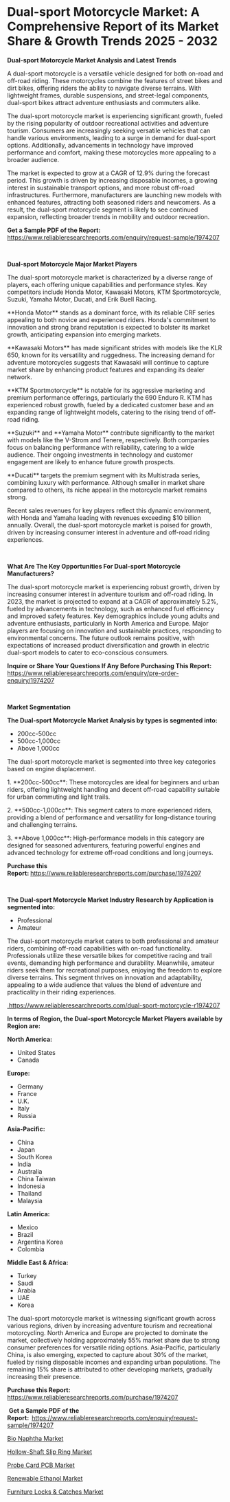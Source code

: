 <p><h1>Dual-sport Motorcycle Market: A Comprehensive Report of its Market Share & Growth Trends 2025 - 2032</h1></p><p><strong>Dual-sport Motorcycle Market Analysis and Latest Trends</strong></p>
<p><p>A dual-sport motorcycle is a versatile vehicle designed for both on-road and off-road riding. These motorcycles combine the features of street bikes and dirt bikes, offering riders the ability to navigate diverse terrains. With lightweight frames, durable suspensions, and street-legal components, dual-sport bikes attract adventure enthusiasts and commuters alike.</p><p>The dual-sport motorcycle market is experiencing significant growth, fueled by the rising popularity of outdoor recreational activities and adventure tourism. Consumers are increasingly seeking versatile vehicles that can handle various environments, leading to a surge in demand for dual-sport options. Additionally, advancements in technology have improved performance and comfort, making these motorcycles more appealing to a broader audience.</p><p>The market is expected to grow at a CAGR of 12.9% during the forecast period. This growth is driven by increasing disposable incomes, a growing interest in sustainable transport options, and more robust off-road infrastructures. Furthermore, manufacturers are launching new models with enhanced features, attracting both seasoned riders and newcomers. As a result, the dual-sport motorcycle segment is likely to see continued expansion, reflecting broader trends in mobility and outdoor recreation.</p></p>
<p><strong>Get a Sample PDF of the Report:&nbsp;</strong> <a href="https://www.reliableresearchreports.com/enquiry/request-sample/1974207?utm_campaign=12&utm_medium=2&utm_source=Github&utm_content=ia&utm_term=30012025&utm_id=dual-sport-motorcycle">https://www.reliableresearchreports.com/enquiry/request-sample/1974207</a></p>
<p>&nbsp;</p>
<p><strong>Dual-sport Motorcycle Major Market Players</strong></p>
<p><p>The dual-sport motorcycle market is characterized by a diverse range of players, each offering unique capabilities and performance styles. Key competitors include Honda Motor, Kawasaki Motors, KTM Sportmotorcycle, Suzuki, Yamaha Motor, Ducati, and Erik Buell Racing.</p><p>**Honda Motor** stands as a dominant force, with its reliable CRF series appealing to both novice and experienced riders. Honda's commitment to innovation and strong brand reputation is expected to bolster its market growth, anticipating expansion into emerging markets.</p><p>**Kawasaki Motors** has made significant strides with models like the KLR 650, known for its versatility and ruggedness. The increasing demand for adventure motorcycles suggests that Kawasaki will continue to capture market share by enhancing product features and expanding its dealer network.</p><p>**KTM Sportmotorcycle** is notable for its aggressive marketing and premium performance offerings, particularly the 690 Enduro R. KTM has experienced robust growth, fueled by a dedicated customer base and an expanding range of lightweight models, catering to the rising trend of off-road riding.</p><p>**Suzuki** and **Yamaha Motor** contribute significantly to the market with models like the V-Strom and Tenere, respectively. Both companies focus on balancing performance with reliability, catering to a wide audience. Their ongoing investments in technology and customer engagement are likely to enhance future growth prospects.</p><p>**Ducati** targets the premium segment with its Multistrada series, combining luxury with performance. Although smaller in market share compared to others, its niche appeal in the motorcycle market remains strong.</p><p>Recent sales revenues for key players reflect this dynamic environment, with Honda and Yamaha leading with revenues exceeding $10 billion annually. Overall, the dual-sport motorcycle market is poised for growth, driven by increasing consumer interest in adventure and off-road riding experiences.</p></p>
<p>&nbsp;</p>
<p><strong>What Are The Key Opportunities For Dual-sport Motorcycle Manufacturers?</strong></p>
<p><p>The dual-sport motorcycle market is experiencing robust growth, driven by increasing consumer interest in adventure tourism and off-road riding. In 2023, the market is projected to expand at a CAGR of approximately 5.2%, fueled by advancements in technology, such as enhanced fuel efficiency and improved safety features. Key demographics include young adults and adventure enthusiasts, particularly in North America and Europe. Major players are focusing on innovation and sustainable practices, responding to environmental concerns. The future outlook remains positive, with expectations of increased product diversification and growth in electric dual-sport models to cater to eco-conscious consumers.</p></p>
<p><strong>Inquire or Share Your Questions If Any Before Purchasing This Report:</strong> <a href="https://www.reliableresearchreports.com/enquiry/pre-order-enquiry/1974207?utm_campaign=12&utm_medium=2&utm_source=Github&utm_content=ia&utm_term=30012025&utm_id=dual-sport-motorcycle">https://www.reliableresearchreports.com/enquiry/pre-order-enquiry/1974207</a></p>
<p>&nbsp;</p>
<p><strong>Market Segmentation</strong></p>
<p><strong>The Dual-sport Motorcycle Market Analysis by types is segmented into:</strong></p>
<p><ul><li>200cc-500cc</li><li>500cc-1,000cc</li><li>Above 1,000cc</li></ul></p>
<p><p>The dual-sport motorcycle market is segmented into three key categories based on engine displacement. </p><p>1. **200cc-500cc**: These motorcycles are ideal for beginners and urban riders, offering lightweight handling and decent off-road capability suitable for urban commuting and light trails. </p><p>2. **500cc-1,000cc**: This segment caters to more experienced riders, providing a blend of performance and versatility for long-distance touring and challenging terrains. </p><p>3. **Above 1,000cc**: High-performance models in this category are designed for seasoned adventurers, featuring powerful engines and advanced technology for extreme off-road conditions and long journeys.</p></p>
<p><strong>Purchase this Report:&nbsp;</strong><a href="https://www.reliableresearchreports.com/purchase/1974207?utm_campaign=12&utm_medium=2&utm_source=Github&utm_content=ia&utm_term=30012025&utm_id=dual-sport-motorcycle">https://www.reliableresearchreports.com/purchase/1974207</a></p>
<p>&nbsp;</p>
<p><strong>The Dual-sport Motorcycle Market Industry Research by Application is segmented into:</strong></p>
<p><ul><li>Professional</li><li>Amateur</li></ul></p>
<p><p>The dual-sport motorcycle market caters to both professional and amateur riders, combining off-road capabilities with on-road functionality. Professionals utilize these versatile bikes for competitive racing and trail events, demanding high performance and durability. Meanwhile, amateur riders seek them for recreational purposes, enjoying the freedom to explore diverse terrains. This segment thrives on innovation and adaptability, appealing to a wide audience that values the blend of adventure and practicality in their riding experiences.</p></p>
<p><a href="https://www.reliableresearchreports.com/dual-sport-motorcycle-r1974207?utm_campaign=12&utm_medium=2&utm_source=Github&utm_content=ia&utm_term=30012025&utm_id=dual-sport-motorcycle">&nbsp;https://www.reliableresearchreports.com/dual-sport-motorcycle-r1974207</a></p>
<p><strong>In terms of Region, the Dual-sport Motorcycle Market Players available by Region are:</strong></p>
<p>
    <p> <strong> North America: </strong>
        <ul>
            <li>United States</li>
            <li>Canada</li>
        </ul>
        </p> 
    <p> <strong> Europe: </strong>
        <ul>
            <li>Germany</li>
            <li>France</li>
            <li>U.K.</li>
            <li>Italy</li>
            <li>Russia</li>
        </ul>
        </p> 
    <p> <strong> Asia-Pacific: </strong>
        <ul>
            <li>China</li>
            <li>Japan</li>
            <li>South Korea</li>
            <li>India</li>
            <li>Australia</li>
            <li>China Taiwan</li>
            <li>Indonesia</li>
            <li>Thailand</li>
            <li>Malaysia</li>
        </ul>
        </p> 
    <p> <strong> Latin America: </strong>
        <ul>
            <li>Mexico</li>
            <li>Brazil</li>
            <li>Argentina Korea</li>
            <li>Colombia</li>
        </ul>
        </p> 
    <p> <strong> Middle East & Africa: </strong>
        <ul>
            <li>Turkey</li>
            <li>Saudi</li>
            <li>Arabia</li>
            <li>UAE</li>
            <li>Korea</li>
        </ul>
    </p>
    </p>
<p><p>The dual-sport motorcycle market is witnessing significant growth across various regions, driven by increasing adventure tourism and recreational motorcycling. North America and Europe are projected to dominate the market, collectively holding approximately 55% market share due to strong consumer preferences for versatile riding options. Asia-Pacific, particularly China, is also emerging, expected to capture about 30% of the market, fueled by rising disposable incomes and expanding urban populations. The remaining 15% share is attributed to other developing markets, gradually increasing their presence.</p></p>
<p><strong>Purchase this Report: </strong><a href="https://www.reliableresearchreports.com/purchase/1974207?utm_campaign=12&utm_medium=2&utm_source=Github&utm_content=ia&utm_term=30012025&utm_id=dual-sport-motorcycle">https://www.reliableresearchreports.com/purchase/1974207</a></p>
<p>&nbsp;<strong>Get a Sample PDF of the Report:&nbsp;&nbsp;</strong><a href="https://www.reliableresearchreports.com/enquiry/request-sample/1974207?utm_campaign=12&utm_medium=2&utm_source=Github&utm_content=ia&utm_term=30012025&utm_id=dual-sport-motorcycle">https://www.reliableresearchreports.com/enquiry/request-sample/1974207</a></p>
<p><strong></strong></p>
<p><p><a href="https://github.com/DianaWilson796/Market-Research-Report-List-1/blob/main/bio-naphtha-market.md?utm_campaign=12&utm_medium=2&utm_source=Github&utm_content=ia&utm_term=30012025&utm_id=dual-sport-motorcycle">Bio Naphtha Market</a></p><p><a href="https://www.linkedin.com/pulse/hollow-shaft-slip-ring-market-growth-analysis-regions-manufacturers-uezsf?utm_campaign=12&utm_medium=2&utm_source=Github&utm_content=ia&utm_term=30012025&utm_id=dual-sport-motorcycle">Hollow-Shaft Slip Ring Market</a></p><p><a href="https://www.linkedin.com/pulse/evaluating-impact-latest-trends-probe-card-pcb-market-size-share-ixngf?utm_campaign=12&utm_medium=2&utm_source=Github&utm_content=ia&utm_term=30012025&utm_id=dual-sport-motorcycle">Probe Card PCB Market</a></p><p><a href="https://github.com/joannesouthgate/Market-Research-Report-List-5/blob/main/renewable-ethanol-market.md?utm_campaign=12&utm_medium=2&utm_source=Github&utm_content=ia&utm_term=30012025&utm_id=dual-sport-motorcycle">Renewable Ethanol Market</a></p><p><a href="https://www.linkedin.com/pulse/industry-strategies-opportunities-furniture-locks-catches-v1htf?utm_campaign=12&utm_medium=2&utm_source=Github&utm_content=ia&utm_term=30012025&utm_id=dual-sport-motorcycle">Furniture Locks & Catches Market</a></p></p>
